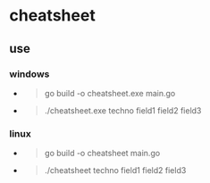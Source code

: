 # cheatsheet

## use

### windows

- > go build -o cheatsheet.exe main.go 
- > ./cheatsheet.exe techno field1 field2 field3

### linux

- > go build  -o cheatsheet main.go
- > ./cheatsheet techno field1 field2 field3
